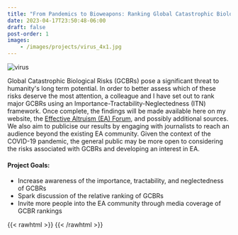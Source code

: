 ```yaml
---
title: "From Pandemics to Bioweapons: Ranking Global Catastrophic Biological Risks [In Progress]"
date: 2023-04-17T23:50:48-06:00
draft: false
post-order: 1
images: 
    - /images/projects/virus_4x1.jpg
---
```


![virus](/images/projects/virus_4x1.jpg)

Global Catastrophic Biological Risks (GCBRs) pose a significant threat to humanity's long term potential. In order to better assess which of these risks deserve the most attention, a colleague and I have set out to rank major GCBRs using an Importance-Tractability-Neglectedness (ITN) framework. Once complete, the findings will be made available here on my website, the [Effective Altruism (EA) Forum](https://forum.effectivealtruism.org/), and possibly additional sources. We also aim to publicise our results by engaging with journalists to reach an audience beyond the existing EA community. Given the context of the COVID-19 pandemic, the general public may be more open to considering the risks associated with GCBRs and developing an interest in EA.

#### Project Goals:
- Increase awareness of the importance, tractability, and neglectedness of GCBRs
- Spark discussion of the relative ranking of GCBRs
- Invite more people into the EA community through media coverage of GCBR rankings

{{< rawhtml >}}
    <style>
        .content {
            margin-top: -3rem}
    </style>
{{< /rawhtml >}}


